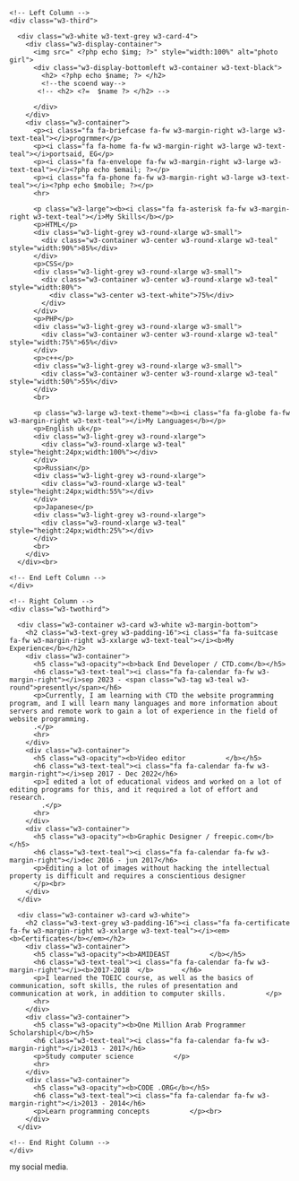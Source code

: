 <!DOCTYPE html>
<html>
<head>
<title>my new website</title>
<meta charset="UTF-8">
<meta name="viewport" content="width=device-width, initial-scale=1">
<link rel="stylesheet" href="https://www.w3schools.com/w3css/4/w3.css">
<link rel='stylesheet' href='https://fonts.googleapis.com/css?family=Roboto'>
<link rel="stylesheet" href="https://cdnjs.cloudflare.com/ajax/libs/font-awesome/4.7.0/css/font-awesome.min.css">
<style>
html,body,h1,h2,h3,h4,h5,h6 {font-family: "Roboto", sans-serif}
</style>
</head>
<body class="w3-light-grey">

<!-- Page Container -->
<div class="w3-content w3-margin-top" style="max-width:1400px;">

  <!-- The Grid -->
  <div class="w3-row-padding">
  
    <!-- Left Column -->
    <div class="w3-third">
    
      <div class="w3-white w3-text-grey w3-card-4">
        <div class="w3-display-container">
          <img src=" <?php echo $img; ?>" style="width:100%" alt="photo girl">
          <div class="w3-display-bottomleft w3-container w3-text-black">
            <h2> <?php echo $name; ?> </h2>
            <!--the scoend way-->
           <!-- <h2> <?=  $name ?> </h2> -->

          </div>
        </div>
        <div class="w3-container">
          <p><i class="fa fa-briefcase fa-fw w3-margin-right w3-large w3-text-teal"></i>progrmmer</p>
          <p><i class="fa fa-home fa-fw w3-margin-right w3-large w3-text-teal"></i>portsaid, EG</p>
          <p><i class="fa fa-envelope fa-fw w3-margin-right w3-large w3-text-teal"></i><?php echo $email; ?></p>
          <p><i class="fa fa-phone fa-fw w3-margin-right w3-large w3-text-teal"></i><?php echo $mobile; ?></p>
          <hr>

          <p class="w3-large"><b><i class="fa fa-asterisk fa-fw w3-margin-right w3-text-teal"></i>My Skills</b></p>
          <p>HTML</p>
          <div class="w3-light-grey w3-round-xlarge w3-small">
            <div class="w3-container w3-center w3-round-xlarge w3-teal" style="width:90%">85%</div>
          </div>
          <p>CSS</p>
          <div class="w3-light-grey w3-round-xlarge w3-small">
            <div class="w3-container w3-center w3-round-xlarge w3-teal" style="width:80%">
              <div class="w3-center w3-text-white">75%</div>
            </div>
          </div>
          <p>PHP</p>
          <div class="w3-light-grey w3-round-xlarge w3-small">
            <div class="w3-container w3-center w3-round-xlarge w3-teal" style="width:75%">65%</div>
          </div>
          <p>c++</p>
          <div class="w3-light-grey w3-round-xlarge w3-small">
            <div class="w3-container w3-center w3-round-xlarge w3-teal" style="width:50%">55%</div>
          </div>
          <br>

          <p class="w3-large w3-text-theme"><b><i class="fa fa-globe fa-fw w3-margin-right w3-text-teal"></i>My Languages</b></p>
          <p>English uk</p>
          <div class="w3-light-grey w3-round-xlarge">
            <div class="w3-round-xlarge w3-teal" style="height:24px;width:100%"></div>
          </div>
          <p>Russian</p>
          <div class="w3-light-grey w3-round-xlarge">
            <div class="w3-round-xlarge w3-teal" style="height:24px;width:55%"></div>
          </div>
          <p>Japanese</p>
          <div class="w3-light-grey w3-round-xlarge">
            <div class="w3-round-xlarge w3-teal" style="height:24px;width:25%"></div>
          </div>
          <br>
        </div>
      </div><br>

    <!-- End Left Column -->
    </div>

    <!-- Right Column -->
    <div class="w3-twothird">
    
      <div class="w3-container w3-card w3-white w3-margin-bottom">
        <h2 class="w3-text-grey w3-padding-16"><i class="fa fa-suitcase fa-fw w3-margin-right w3-xxlarge w3-text-teal"></i><b>My Experience</b></h2>
        <div class="w3-container">
          <h5 class="w3-opacity"><b>back End Developer / CTD.com</b></h5>
          <h6 class="w3-text-teal"><i class="fa fa-calendar fa-fw w3-margin-right"></i>sep 2023 - <span class="w3-tag w3-teal w3-round">presently</span></h6>
          <p>Currently, I am learning with CTD the website programming program, and I will learn many languages ​​and more information about servers and remote work to gain a lot of experience in the field of website programming.
          .</p>
          <hr>
        </div>
        <div class="w3-container">
          <h5 class="w3-opacity"><b>Video editor          </b></h5>
          <h6 class="w3-text-teal"><i class="fa fa-calendar fa-fw w3-margin-right"></i>sep 2017 - Dec 2022</h6>
          <p>I edited a lot of educational videos and worked on a lot of editing programs for this, and it required a lot of effort and research.
            .</p>
          <hr>
        </div>
        <div class="w3-container">
          <h5 class="w3-opacity"><b>Graphic Designer / freepic.com</b></h5>
          <h6 class="w3-text-teal"><i class="fa fa-calendar fa-fw w3-margin-right"></i>dec 2016 - jun 2017</h6>
          <p>Editing a lot of images without hacking the intellectual property is difficult and requires a conscientious designer
          </p><br>
        </div>
      </div>

      <div class="w3-container w3-card w3-white">
        <h2 class="w3-text-grey w3-padding-16"><i class="fa fa-certificate fa-fw w3-margin-right w3-xxlarge w3-text-teal"></i><em><b>Certificates</b></em></h2>
        <div class="w3-container">
          <h5 class="w3-opacity"><b>AMIDEAST          </b></h5>
          <h6 class="w3-text-teal"><i class="fa fa-calendar fa-fw w3-margin-right"></i><b>2017-2018  </b>       </h6>
          <p>I learned the TOEIC course, as well as the basics of communication, soft skills, the rules of presentation and communication at work, in addition to computer skills.          </p>
          <hr>
        </div>
        <div class="w3-container">
          <h5 class="w3-opacity"><b>One Million Arab Programmer Scholarshipl</b></h5>
          <h6 class="w3-text-teal"><i class="fa fa-calendar fa-fw w3-margin-right"></i>2013 - 2017</h6>
          <p>Study computer science          </p>
          <hr>
        </div>
        <div class="w3-container">
          <h5 class="w3-opacity"><b>CODE .ORG</b></h5>
          <h6 class="w3-text-teal"><i class="fa fa-calendar fa-fw w3-margin-right"></i>2013 - 2014</h6>
          <p>Learn programming concepts          </p><br>
        </div>
      </div>

    <!-- End Right Column -->
    </div>
    
  <!-- End Grid -->
  </div>
  
  <!-- End Page Container -->
</div>

<footer class="w3-container w3-teal w3-center w3-margin-top">
  <p>my social media.</p>
  <i class="fa fa-facebook-official w3-hover-opacity"></i>
  <i class="fa fa-instagram w3-hover-opacity"></i>
  <i class="fa fa-snapchat w3-hover-opacity"></i>
  <i class="fa fa-pinterest-p w3-hover-opacity"></i>
  <i class="fa fa-twitter w3-hover-opacity"></i>
  <i class="fa fa-linkedin w3-hover-opacity"></i>
</footer>

</body>
</html>



